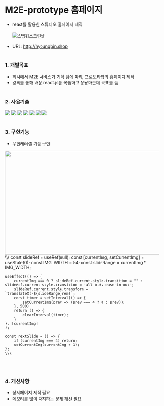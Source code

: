 # M2E-prototype 홈페이지
* react를 활용한 스튜디오 홈페이지 제작
<br/><br/>
![스텝워스크린샷](https://user-images.githubusercontent.com/108599126/219304142-4fd0bb6f-4ed1-46f2-a291-5fefead1241d.PNG)
<br/><br/>
* URL: http://hyoungbin.shop
<br/><br/>

### 1. 개발목표   
* 회사에서 M2E 서비스가 기획 됨에 따라, 프로토타입의 홈페이지 제작   
* 강의를 통해 배운 react.js를 복습하고 응용하는데 목표를 둠
<br/><br/>

### 2. 사용기술
<img src="https://img.shields.io/badge/CSS-1572B6?style=flat&logo=css3&logoColor=white"> <img src="https://img.shields.io/badge/JavaScript-F7DF1E?style=flat&logo=javascript&logoColor=black"> <img src="https://img.shields.io/badge/React-61DAFB?style=flat&logo=react&logoColor=black"> <img src="https://img.shields.io/badge/Styled--Components-DB7093?style=flat&logo=styled-components&logoColor=black"> <img src="https://img.shields.io/badge/Three.js-000000?style=flat&logo=three.js&logoColor=white"> <img src="https://img.shields.io/badge/AWS-232F3E?style=flat&logo=amazon AWS&logoColor=white"> <img src="https://img.shields.io/badge/AWS S3-569A31?style=flat&logo=amazon s3&logoColor=white">
<br/><br/>

### 3. 구현기능 
* 무한캐러셀 기능 구현
<img src="https://user-images.githubusercontent.com/108599126/221117276-31ec644b-1729-463b-aafe-627a8fbc3460.PNG" width="640" height="340">
\\\
const slideRef = useRef(null);
    const [currentImg, setCurrentImg] = useState(0);
    const IMG_WIDTH = 54;
    const slideRange = currentImg * IMG_WIDTH;

    useEffect(() => {
        currentImg === 0 ? slideRef.current.style.transition = "" : slideRef.current.style.transition = "all 0.5s ease-in-out";
        slideRef.current.style.transform = `translateX(-${slideRange}rem)`;
        const timer = setInterval(() => {
            setCurrentImg(prev => (prev === 4 ? 0 : prev));
        }, 500)
        return () => {
            clearInterval(timer);
        }
    }, [currentImg]
    );

    const nextSlide = () => {
        if (currentImg === 4) return;
        setCurrentImg(currentImg + 1);
    };
    \\\
<br/><br/>

### 4. 개선사항
* 상세페이지 제작 필요
* 메모리를 많이 차지하는 문제 개선 필요
<br/><br/>
